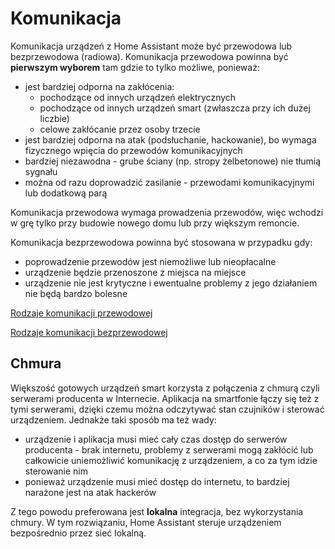 # Komunikacja 
Komunikacja urządzeń z Home Assistant może być przewodowa lub bezprzewodowa (radiowa).
Komunikacja przewodowa powinna być **pierwszym wyborem** tam gdzie to tylko możliwe, ponieważ:
* jest bardziej odporna na zakłócenia:
	* pochodzące od innych urządzeń elektrycznych
	* pochodzące od innych urządzeń smart (zwłaszcza przy ich dużej liczbie)
	* celowe zakłócanie przez osoby trzecie
* jest bardziej odporna na atak (podsłuchanie, hackowanie), bo wymaga fizycznego wpięcia do przewodów komunikacyjnych
* bardziej niezawodna - grube ściany (np. stropy żelbetonowe) nie tłumią sygnału
* można od razu doprowadzić zasilanie - przewodami komunikacyjnymi lub dodatkową parą

Komunikacja przewodowa wymaga prowadzenia przewodów, więc wchodzi w grę tylko przy budowie nowego domu lub przy większym remoncie.

Komunikacja bezprzewodowa powinna być stosowana w przypadku gdy:
* poprowadzenie przewodów jest niemożliwe lub nieopłacalne
* urządzenie będzie przenoszone z miejsca na miejsce
* urządzenie nie jest krytyczne i ewentualne problemy z jego działaniem nie będą bardzo bolesne

[Rodzaje komunikacji przewodowej](Rodzaje%20komunikacji%20przewodowej.md)

[Rodzaje komunikacji bezprzewodowej](Rodzaje%20komunikacji%20bezprzewodowej.md)

## Chmura
Większość gotowych urządzeń smart korzysta z połączenia z chmurą czyli serwerami producenta w Internecie. Aplikacja na smartfonie łączy się też z tymi serwerami, dzięki czemu można odczytywać stan czujników i sterować urządzeniem.
Jednakże taki sposób ma też wady:
* urządzenie i aplikacja musi mieć cały czas dostęp do serwerów producenta - brak internetu, problemy z serwerami mogą zakłócić lub całkowicie uniemożliwić komunikację z urządzeniem, a co za tym idzie sterowanie nim
* ponieważ urządzenie musi mieć dostęp do internetu, to bardziej narażone jest na atak hackerów

Z tego powodu preferowana jest **lokalna** integracja, bez wykorzystania chmury. W tym rozwiązaniu, Home Assistant steruje urządzeniem bezpośrednio przez sieć lokalną.